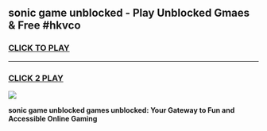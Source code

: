 
## sonic game unblocked - Play Unblocked Gmaes & Free #hkvco
<h3>
<a href="https://news.freeplayer.one?title=sonic_game_unblocked&ref=03M">CLICK TO PLAY</a></h3>
<hr>

<h3>
<a href="https://news.freeplayer.one?title=sonic_game_unblocked&ref=03M">CLICK 2 PLAY</a>
  
</h3>

<a href="https://news.freeplayer.one?title=sonic_game_unblocked&ref=03M"><img src="https://clearcache.store/games.png"></a>


**sonic game unblocked games unblocked: Your Gateway to Fun and Accessible Online Gaming**
